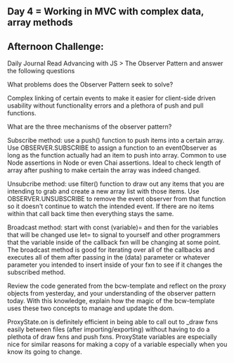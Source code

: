 ## Day 4 = Working in MVC with complex data, array methods

## Afternoon Challenge: 

Daily Journal
Read Advancing with JS > The Observer Pattern and answer the following questions

What problems does the Observer Pattern seek to solve?

Complex linking of certain events to make it easier for client-side driven usability without functionality errors and a plethora of push and pull functions.

What are the three mechanisms of the observer pattern?

Subscribe method: use a push() function to push items into a certain array. Use OBSERVER.SUBSCRIBE to assign a function to an eventObserver as long as the function actually had an item to push into array. Common to use Node assertions in Node or even Chai assertions. Ideal to check length of array after pushing to make certain the array was indeed changed.

Unsubcribe method: use filter() function to draw out any items that you are intending to grab and create a new array list with those items. Use OBSERVER.UNSUBSCRIBE to remove the event observer from that function so it doesn't continue to watch the intended event. If there are no items within that call back time then everything stays the same. 

Broadcast method: start with const (variable)= and then for the variables that will be changed use let= to signal to yourself and other programmers that the variable inside of the callback fxn will be changing at some point. The broadcast method is good for iterating over all of the callbacks and executes all of them after passing in the (data) parameter or whatever parameter you intended to insert inside of your fxn to see if it changes the subscribed method. 

Review the code generated from the bcw-template and reflect on the proxy objects from yesterday, and your understanding of the observer pattern today. With this knowledge, explain how the magic of the bcw-template uses these two concepts to manage and update the dom.

ProxyState.on is definitely efficient in being able to call out to _draw fxns easily between files (after importing/exporting) without having to do a plethota of draw fxns and push fxns. ProxyState variables are especially nice for similar reasons for making a copy of a variable especially when you know its going to change.